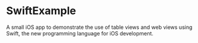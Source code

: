 SwiftExample
============

A small iOS app to demonstrate the use of table views and web views using Swift, the new programming language for iOS development.

